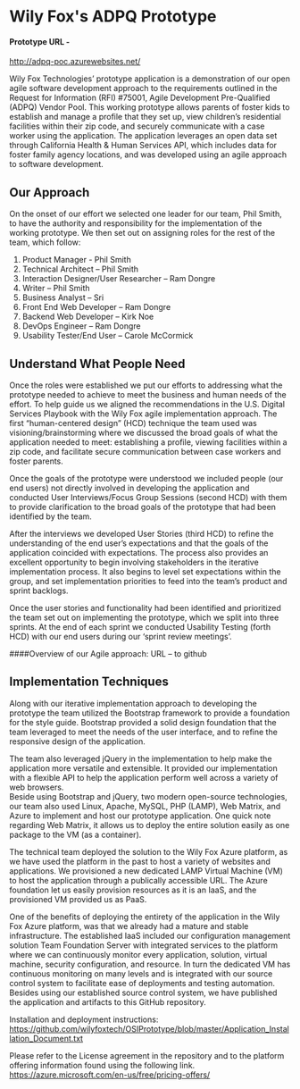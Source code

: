 # Wily Fox's  ADPQ Prototype

#### Prototype URL - 
http://adpq-poc.azurewebsites.net/ 

Wily Fox Technologies’ prototype application is a demonstration of our open agile software development approach to the requirements outlined in the Request for Information (RFI) #75001, Agile Development Pre-Qualified (ADPQ) Vendor Pool.  This working prototype allows parents of foster kids to establish and manage a profile that they set up, view children’s residential facilities within their zip code, and securely communicate with a case worker using the application.  The application leverages an open data set through California Health & Human Services API, which includes data for foster family agency locations, and was developed using an agile approach to software development. 

## Our Approach
On the onset of our effort we selected one leader for our team, Phil Smith, to have the authority and responsibility for the implementation of the working prototype.  We then set out on assigning roles for the rest of the team, which follow:
 
 1. Product Manager - Phil Smith 
 2. Technical Architect – Phil Smith
 3. Interaction Designer/User Researcher – Ram Dongre
 4. Writer – Phil Smith
 5. Business Analyst – Sri 
 6. Front End Web Developer – Ram Dongre
 7. Backend Web Developer – Kirk Noe
 8. DevOps Engineer – Ram Dongre
 9. Usability Tester/End User – Carole McCormick
 
## Understand What People Need
Once the roles were established we put our efforts to addressing what the prototype needed to achieve to meet the business and human needs of the effort.  To help guide us we aligned the recommendations in the U.S. Digital Services Playbook with the Wily Fox agile implementation approach.  The first “human-centered design” (HCD) technique the team used was visioning/brainstorming where we discussed the broad goals of what the application needed to meet: establishing a profile, viewing facilities within a zip code, and facilitate secure communication between case workers and foster parents.  

Once the goals of the prototype were understood we included people (our end users) not directly involved in developing the application and conducted User Interviews/Focus Group Sessions (second HCD) with them to provide clarification to the broad goals of the prototype that had been identified by the team.  

After the interviews we developed User Stories (third HCD) to refine the understanding of the end user’s expectations and that the goals of the application coincided with expectations.  The process also provides an excellent opportunity to begin involving stakeholders in the iterative implementation process. It also begins to level set expectations within the group, and set implementation priorities to feed into the team’s product and sprint backlogs.  

Once the user stories and functionality had been identified and prioritized the team set out on implementing the prototype, which we split into three sprints.  At the end of each sprint we conducted Usability Testing (forth HCD) with our end users during our ‘sprint review meetings’.  

####Overview of our Agile approach:
URL – to github 

## Implementation Techniques
Along with our iterative implementation approach to developing the prototype the team utilized the Bootstrap framework to provide a foundation for the style guide.  Bootstrap provided a solid design foundation that the team leveraged to meet the needs of the user interface, and to refine the responsive design of the application.

The team also leveraged jQuery in the implementation to help make the application more versatile and extensible.  It provided our implementation with a flexible API to help the application perform well across a variety of web browsers.  
Beside using Bootstrap and jQuery, two modern open-source technologies, our team also used Linux, Apache, MySQL, PHP (LAMP), Web Matrix, and Azure to implement and host our prototype application.  One quick note regarding Web Matrix, it allows us to deploy the entire solution easily as one package to the VM (as a container).

The technical team deployed the solution to the Wily Fox Azure platform, as we have used the platform in the past to host a variety of websites and applications.  We provisioned a new dedicated LAMP Virtual Machine (VM) to host the application through a publically accessible URL.  The Azure foundation let us easily provision resources as it is an IaaS, and the provisioned VM provided us as PaaS.

One of the benefits of deploying the entirety of the application in the Wily Fox Azure platform, was that we already had a mature and stable infrastructure.  The established IaaS included our configuration management solution Team Foundation Server with integrated services to the platform where we can continuously monitor every application, solution, virtual machine, security configuration, and resource.  In turn the dedicated VM has continuous monitoring on many levels and is integrated with our source control system to facilitate ease of deployments and testing automation.  Besides using our established source control system, we have published the application and artifacts to this GitHub repository. 

Installation and deployment instructions: 
https://github.com/wilyfoxtech/OSIPrototype/blob/master/Application_Installation_Document.txt 

Please refer to the License agreement in the repository and to the platform offering information found using the following link.
https://azure.microsoft.com/en-us/free/pricing-offers/ 



